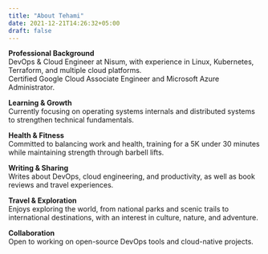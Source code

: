 ```yaml
---
title: "About Tehami"
date: 2021-12-21T14:26:32+05:00
draft: false
---
```


**Professional Background**  
DevOps & Cloud Engineer at Nisum, with experience in Linux, Kubernetes, Terraform, and multiple cloud platforms.  
Certified Google Cloud Associate Engineer and Microsoft Azure Administrator.  

**Learning & Growth**  
Currently focusing on operating systems internals and distributed systems to strengthen technical fundamentals.  

**Health & Fitness**  
Committed to balancing work and health, training for a 5K under 30 minutes while maintaining strength through barbell lifts.  

**Writing & Sharing**  
Writes about DevOps, cloud engineering, and productivity, as well as book reviews and travel experiences.  

**Travel & Exploration**  
Enjoys exploring the world, from national parks and scenic trails to international destinations, with an interest in culture, nature, and adventure.  

**Collaboration**  
Open to working on open-source DevOps tools and cloud-native projects.  
